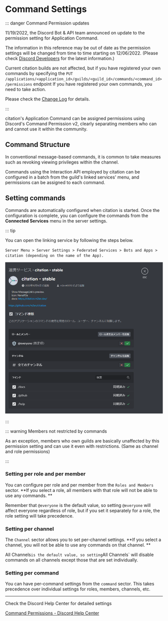 # Command Settings

::: danger Command Permission updates

11/19/2022, the Discord Bot & API team announced on update to the permission setting for Application Command.

The information in this reference may be out of date as the permission settings will be changed from time to time starting on 12/06/2022. (Please check [Discord Developers](https://discord.gg/discord-developers) for the latest information.)

Current citation builds are not affected, but if you have registered your own commands by specifying the `PUT /applications/<application_id>/guilds/<guild_id>/commands/<command_id>/permissions` endpoint If you have registered your own commands, you need to take action.

Please check the [Change Log](https://discord.com/developers/docs/change-log#upcoming-application-command-permission-changes) for details.

:::

citation's Application Command can be assigned permissions using Discord's Command Permission v2, clearly separating members who can and cannot use it within the community.

## Command Structure

In conventional message-based commands, it is common to take measures such as revoking viewing privileges within the channel.

Commands using the Interaction API employed by citation can be configured in a batch from the guild's linked services' menu, and permissions can be assigned to each command.

## Setting commands

Commands are automatically configured when citation is started. Once the configuration is complete, you can configure the commands from the **Connected Services** menu in the server settings.

::: tip

You can open the linking service by following the steps below.

`Server Menu > Server Settings > Federated Services > Bots and Apps > citation (depending on the name of the App). `

![Federated Services](../../../image/reference/community/ja/bots.png)

:::

::: warning Members not restricted by commands

As an exception, members who own guilds are basically unaffected by this permission setting and can use it even with restrictions. (Same as channel and role permissions)

:::

### Setting per role and per member

You can configure per role and per member from the `Roles and Members` sector. **If you select a role, all members with that role will not be able to use any commands. **

Remember that `@everyone` is the default value, so setting `@everyone` will affect everyone regardless of role, but if you set it separately for a role, the role setting will take precedence.

### Setting per channel

The `Channel` sector allows you to set per-channel settings. **If you select a channel, you will not be able to use any commands on that channel. **

All Channels`is the default value, so setting`All Channels` will disable commands on all channels except those that are set individually.

### Setting per command

You can have per-command settings from the `command` sector. This takes precedence over individual settings for roles, members, channels, etc.

---

Check the Discord Help Center for detailed settings

[Command Permissions - Discord Help Center](https://support.discord.com/hc/en-us/articles/4644915651095)
